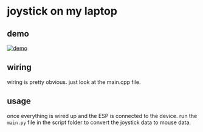 # joystick on my laptop

## demo

[![demo](https://cloud-bugr3cf2u-hack-club-bot.vercel.app/0img_20241222_225537362_hdr.jpg)](https://www.youtube.com/watch?v=KTwKyyHAVNU)

## wiring

wiring is pretty obvious. just look at the main.cpp file.

## usage

once everything is wired up and the ESP is connected to the device. run the `main.py` file in the script folder to convert the joystick data to mouse data.
